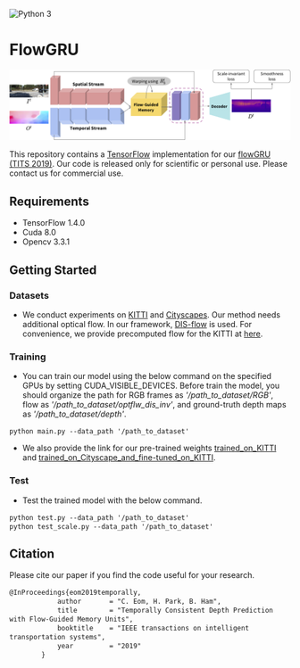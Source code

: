 ![Python 3](https://img.shields.io/badge/python-3-green.svg)

# FlowGRU

![flowGRU](../images/timestep.png)

This repository contains a [TensorFlow](https://www.tensorflow.org/) implementation for our [flowGRU (TITS 2019)](https://cvlab-yonsei.github.io/projects/FlowGRU/). Our code is released only for scientific or personal use. Please contact us for commercial use.

## Requirements

- TensorFlow 1.4.0
- Cuda 8.0
- Opencv 3.3.1

## Getting Started

### Datasets
- We conduct experiments on [KITTI](http://www.cvlibs.net/datasets/kitti/) and [Cityscapes](https://www.cityscapes-dataset.com/). Our method needs additional optical flow. In our framework, [DIS-flow](https://github.com/tikroeger/OF_DIS) is used. For convenience, we provide precomputed flow for the KITTI at [here](https://drive.google.com/open?id=1IiK7XwRdWQYJ5-IKik2L-7VQ0FEOYu9J).

### Training
- You can train our model using the below command on the specified GPUs by setting CUDA_VISIBLE_DEVICES. Before train the model, you should organize the path for RGB frames as *'/path_to_dataset/RGB'*, flow as *'/path_to_dataset/optflw_dis_inv'*, and ground-truth depth maps as *'/path_to_dataset/depth'*.
```
python main.py --data_path '/path_to_dataset'
```
- We also provide the link for our pre-trained weights [trained_on_KITTI](https://drive.google.com/file/d/1IYHORs4LI8o3h1XGGsLCBuf7X-Tr_52g/view?usp=sharing) and [trained_on_Cityscape_and_fine-tuned_on_KITTI](https://drive.google.com/open?id=1A2JcwoVg8D1tJTPmwz1Zb1vKrdVfI6hF). 

### Test
- Test the trained model with the below command.
```
python test.py --data_path '/path_to_dataset'
python test_scale.py --data_path '/path_to_dataset'
```

## Citation
Please cite our paper if you find the code useful for your research.
```
@InProceedings{eom2019temporally,
	        author       = "C. Eom, H. Park, B. Ham",
	        title        = "Temporally Consistent Depth Prediction with Flow-Guided Memory Units",
	        booktitle    = "IEEE transactions on intelligent transportation systems",
	        year         = "2019"
		}
```
